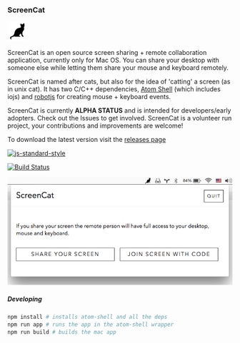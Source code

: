 ### ScreenCat

![Icon@2x.png](Icon@2x.png)

ScreenCat is an open source screen sharing + remote collaboration application, currently only for Mac OS. You can share your desktop with someone else while letting them share your mouse and keyboard remotely.

ScreenCat is named after cats, but also for the idea of 'catting' a screen (as in unix cat). It has two C/C++ dependencies, [Atom Shell](https://github.com/atom/atom-shell) (which includes iojs) and [robotjs](https://github.com/octalmage/robotjs) for creating mouse + keyboard events.

ScreenCat is currently **ALPHA STATUS** and is intended for developers/early adopters. Check out the Issues to get involved. ScreenCat is a volunteer run project, your contributions and improvements are welcome!

To download the latest version visit the [releases page](https://github.com/maxogden/screencat/releases)

[![js-standard-style](https://raw.githubusercontent.com/feross/standard/master/badge.png)](https://github.com/feross/standard)

[![Build Status](https://travis-ci.org/maxogden/screencat.svg?branch=master)](https://travis-ci.org/maxogden/screencat)

![screenshot.png](screenshot.png)

##### Developing

```bash
npm install # installs atom-shell and all the deps
npm run app # runs the app in the atom-shell wrapper
npm run build # builds the mac app
```
